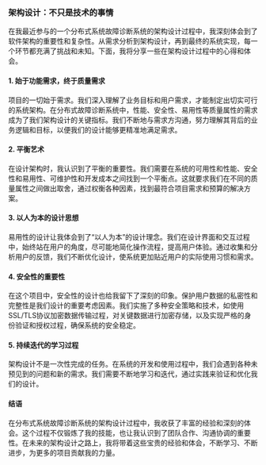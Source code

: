 ### 架构设计：不只是技术的事情

在我最近参与的一个分布式系统故障诊断系统的架构设计过程中，我深刻体会到了软件架构的重要性和复杂性。从需求分析到架构设计，再到最终的系统实现，每一个环节都充满了挑战和未知。下面，我将分享一些在架构设计过程中的心得和体会。

#### 1. 始于功能需求，终于质量需求

项目的一切始于需求。我们深入理解了业务目标和用户需求，才能制定出切实可行的系统架构。在分布式故障诊断系统中，性能、安全性、易用性等质量属性的需求成为了我们架构设计的关键指标。我们不断地与需求方沟通，努力理解其背后的业务逻辑和目标，以便我们的设计能够更精准地满足需求。

#### 2. 平衡艺术

在设计架构时，我认识到了平衡的重要性。我们需要在系统的可用性和性能、安全性和易用性、可维护性和开发成本之间找到一个平衡点。这就要求我们在不同的质量属性之间做出取舍，通过权衡各种因素，找到最符合项目需求和预算的解决方案。

#### 3. 以人为本的设计思想

易用性的设计让我体会到了“以人为本”的设计理念。我们在设计界面和交互过程中，始终站在用户的角度，尽可能地简化操作流程，提高用户体验。通过收集和分析用户的反馈，我们不断优化设计，使系统更加贴近用户的实际使用习惯和需求。

#### 4. 安全性的重要性

在这个项目中，安全性的设计也给我留下了深刻的印象。保护用户数据的私密性和完整性是我们设计的重要考虑因素。我们实施了多种安全策略和技术，如使用SSL/TLS协议加密数据传输过程，对关键数据进行加密存储，以及实现严格的身份验证和授权过程，确保系统的安全稳定。

#### 5. 持续迭代的学习过程

架构设计不是一次性完成的任务。在系统的开发和使用过程中，我们会遇到各种未预见到的问题和新的需求。我们需要不断地学习和迭代，通过实践来验证和优化我们的设计。

#### 结语

在分布式系统故障诊断系统的架构设计过程中，我收获了丰富的经验和深刻的体会。这个过程不仅锻炼了我的技能，也让我认识到了团队合作、沟通协调的重要性。在未来的架构设计之路上，我将带着这些宝贵的经验和体会，不断学习、不断进步，为更多的项目贡献我的力量。